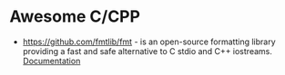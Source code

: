 # Awesome C/CPP

- https://github.com/fmtlib/fmt - is an open-source formatting library providing a fast and safe alternative to C stdio and C++ iostreams. [Documentation](https://fmt.dev/latest/)
